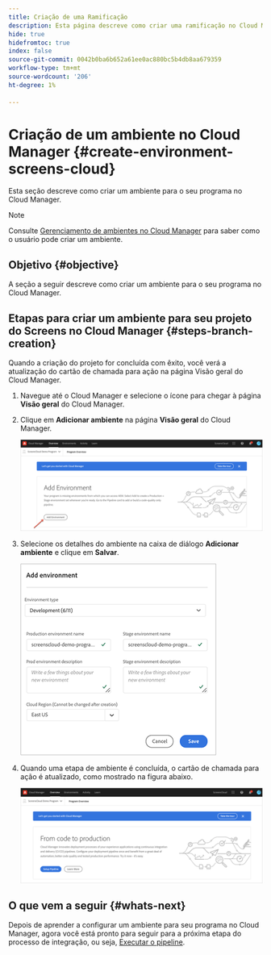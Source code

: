 ```yaml
---
title: Criação de uma Ramificação
description: Esta página descreve como criar uma ramificação no Cloud Manager para Screens as a Cloud Service.
hide: true
hidefromtoc: true
index: false
source-git-commit: 0042b0ba6b652a61ee0ac880bc5b4db8aa679359
workflow-type: tm+mt
source-wordcount: '206'
ht-degree: 1%

---
```



# Criação de um ambiente no Cloud Manager {#create-environment-screens-cloud}

Esta seção descreve como criar um ambiente para o seu programa no Cloud Manager.

>[!NOTE]
>Consulte [Gerenciamento de ambientes no Cloud Manager](https://experienceleague.adobe.com/docs/experience-manager-cloud-service/implementing/using-cloud-manager/manage-environments.html?lang=en) para saber como o usuário pode criar um ambiente.

## Objetivo {#objective}

A seção a seguir descreve como criar um ambiente para o seu programa no Cloud Manager.

## Etapas para criar um ambiente para seu projeto do Screens no Cloud Manager {#steps-branch-creation}

Quando a criação do projeto for concluída com êxito, você verá a atualização do cartão de chamada para ação na página Visão geral do Cloud Manager.

1. Navegue até o Cloud Manager e selecione o ícone para chegar à página **Visão geral** do Cloud Manager.

1. Clique em **Adicionar ambiente** na página **Visão geral** do Cloud Manager.

   ![imagem](/help/screens-cloud/assets/onboarding/add-environ1.png)

1. Selecione os detalhes do ambiente na caixa de diálogo **Adicionar ambiente** e clique em **Salvar**.

   ![imagem](/help/screens-cloud/assets/onboarding/add-environ2.png)

1. Quando uma etapa de ambiente é concluída, o cartão de chamada para ação é atualizado, como mostrado na figura abaixo.

   ![imagem](/help/screens-cloud/assets/onboarding/add-environ3a.png)

## O que vem a seguir {#whats-next}

Depois de aprender a configurar um ambiente para seu programa no Cloud Manager, agora você está pronto para seguir para a próxima etapa do processo de integração, ou seja, [Executar o pipeline](/help/screens-cloud/onboarding-screens-cloud/running-a-pipeline.md).

